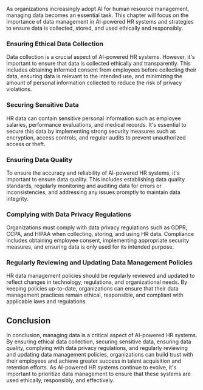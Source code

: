 



As organizations increasingly adopt AI for human resource management, managing data becomes an essential task. This chapter will focus on the importance of data management in AI-powered HR systems and strategies to ensure data is collected, stored, and used ethically and responsibly.

### Ensuring Ethical Data Collection

Data collection is a crucial aspect of AI-powered HR systems. However, it's important to ensure that data is collected ethically and transparently. This includes obtaining informed consent from employees before collecting their data, ensuring data is relevant to the intended use, and minimizing the amount of personal information collected to reduce the risk of privacy violations.

### Securing Sensitive Data

HR data can contain sensitive personal information such as employee salaries, performance evaluations, and medical records. It's essential to secure this data by implementing strong security measures such as encryption, access controls, and regular audits to prevent unauthorized access or theft.

### Ensuring Data Quality

To ensure the accuracy and reliability of AI-powered HR systems, it's important to ensure data quality. This includes establishing data quality standards, regularly monitoring and auditing data for errors or inconsistencies, and addressing any issues promptly to maintain data integrity.

### Complying with Data Privacy Regulations

Organizations must comply with data privacy regulations such as GDPR, CCPA, and HIPAA when collecting, storing, and using HR data. Compliance includes obtaining employee consent, implementing appropriate security measures, and ensuring data is only used for its intended purpose.

### Regularly Reviewing and Updating Data Management Policies

HR data management policies should be regularly reviewed and updated to reflect changes in technology, regulations, and organizational needs. By keeping policies up-to-date, organizations can ensure that their data management practices remain ethical, responsible, and compliant with applicable laws and regulations.

Conclusion
----------

In conclusion, managing data is a critical aspect of AI-powered HR systems. By ensuring ethical data collection, securing sensitive data, ensuring data quality, complying with data privacy regulations, and regularly reviewing and updating data management policies, organizations can build trust with their employees and achieve greater success in talent acquisition and retention efforts. As AI-powered HR systems continue to evolve, it's important to prioritize data management to ensure that these systems are used ethically, responsibly, and effectively.
